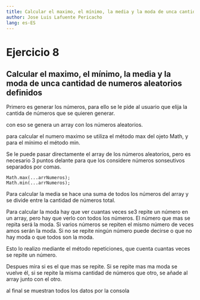```yaml
---
title: Calcular el maximo, el mínimo, la media y la moda de unca cantidad de numeros aleatorios definidos
author: Jose Luis Lafuente Pericacho
lang: es-ES
---
```


# Ejercicio 8
## Calcular el maximo, el mínimo, la media y la moda de unca cantidad de numeros aleatorios definidos

Primero es generar los números, para ello se le pide al usuario que elija la cantida de números que se quieren generar.

con eso se genera un array con los números aleatorios.

para calcular el numero maximo se utiliza el método max del ojeto Math, y para el mínimo el método min.

Se le puede pasar directamente el array de los números aleatorios, pero es necesario 3 puntos delante para que los considere números sonseutivos separados por comas.

```
Math.max(...arrNumeros);
Math.min(...arrNumeros);
```

Para calcular la media se hace una suma de todos los números del array y se divide entre la cantidad de números total.

Para calcular la moda hay que ver cuantas veces se3 repite un número en un array, pero hay que verlo con todos los números. El número que mas se repita será la moda. Si varios números se repiten el mismo número de veces amos serán la moda.
Si no se repite ningún número puede decirse o que no hay moda o que todos son la moda.

Esto lo realizo mediante el método repeticiones, que cuenta cuantas veces se repite un número.

Despues mira si es el que mas se repite. Si se repite mas ma moda se vuelve él, si se repite la misma cantidad de números que otro, se añade al array junto con el otro.

al final se muestran todos los datos por la consola


